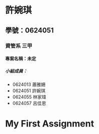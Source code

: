 # 許婉琪

## 學號：0624051

### 資管系 三甲

#### 專案名稱：未定

##### 小組成員：

* 0624013 蕭雅姍
* 0624051 許婉琪
* 0624055 林家瑋
* 0624057 呂佳恩

# My First Assignment
